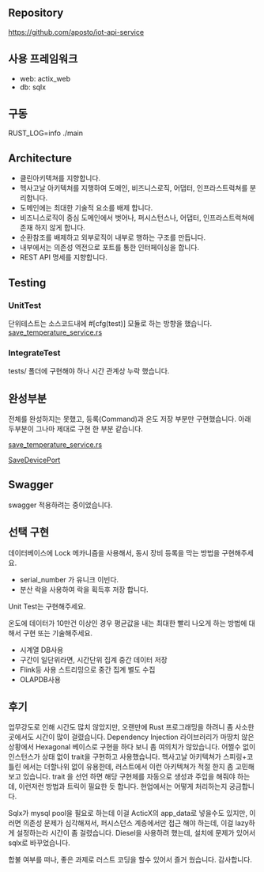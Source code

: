 
## Repository
https://github.com/aposto/iot-api-service


## 사용 프레임워크
* web: actix_web
* db: sqlx

## 구동
RUST_LOG=info ./main

## Architecture
* 클린아키텍쳐를 지향합니다.
* 헥사고날 아키텍처를 지행하여 도메인, 비즈니스로직, 어댑터, 인프라스트럭쳐를 분리합니다.
* 도메인에는 최대한 기술적 요소를 배제 합니다.
* 비즈니스로직이 중심 도메인에서 벗어나, 퍼시스턴스나, 어댑터, 인프라스트럭쳐에 존재 하지 않게 합니다.
* 순환참조를 배제하고 외부로직이 내부로 행하는 구조를 만듭니다.
* 내부에서는 의존성 역전으로 포트를 통한 인터페이싱을 합니다.
* REST API 명세를 지향합니다.


## Testing

### UnitTest
단위테스트는 소스코드내에 #[cfg(test)] 모듈로 하는 방향을 했습니다.
[save_temperature_service.rs](src/application/service/save_temperature_service.rs)

### IntegrateTest
tests/ 폴더에 구현해야 하나 시간 관계상 누락 했습니다.

## 완성부분
전체를 완성하지는 못했고, 등록(Command)과 온도 저장 부분만 구현했습니다.
아래 두부분이 그나마 제대로 구현 한 부분 같습니다. 

[save_temperature_service.rs](src/application/service/save_temperature_service.rs)

[SaveDevicePort](SaveDevicePort)


## Swagger
swagger 적용하려는 중이었습니다.

## 선택 구현
데이터베이스에 Lock 메카니즘을 사용해서, 동시 장비 등록을 막는 방법을 구현해주세요.
 * serial_number 가 유니크 이빈다.
 * 분산 락을 사용하여 락을 획득후 저장 합니다.

Unit Test는 구현해주세요.
  
온도에 데이터가 10만건 이상인 경우 평균값을 내는 최대한 빨리 나오게 하는 방법에 대해서 구현 또는 기술해주세요.
 * 시계열 DB사용
 * 구간이 일단위라면, 시간단위 집계 중간 데이터 저장
 * Flink등 사용 스트리밍으로 중간 집계 별도 수집
 * OLAPDB사용

## 후기
업무강도로 인해 시간도 많치 않았지만, 오랜만에 Rust 프로그래밍을 하려니 좀 사소한 곳에서도 시간이 많이 걸렸습니다.
Dependency Injection 라이브러리가 마땅치 않은 상황에서 Hexagonal 베이스로 구현을 하다 보니 좀 여의치가 않았습니다.
어쩔수 없이 인스턴스가 상태 없이 trait을 구현하고 사용했습니다.
헥사고날 아키텍쳐가 스피링+코틀린 에서는 더할나위 없이 유용한데, 러스트에서 이런 아키텍쳐가 적절 한지 좀 고민해 보고 있습니다.
trait 을 선언 하면 해당 구현체를 자동으로 생성과 주입을 해줘야 하는데, 이런저런 방법과 트릭이 필요한 듯 합니다.
현업에서는 어떻게 처리하는지 궁금합니다.

Sqlx가 mysql pool을 필요로 하는데 이걸 ActicX의 app_data로 넣을수도 있지만, 이러면 
의존성 문제가 심각해져서, 퍼시스던스 계층에서만 접근 해야 하는데, 이걸 lazy하게 설정하는라 시간이 좀 걸렸습니다.
Diesel을 사용하려 했는데, 설치에 문제가 있어서 sqlx로 바꾸었습니다.

합불 여부를 떠나, 좋은 과제로 러스트 코딩을 할수 있어서 즐거 웠습니다.
감사합니다.